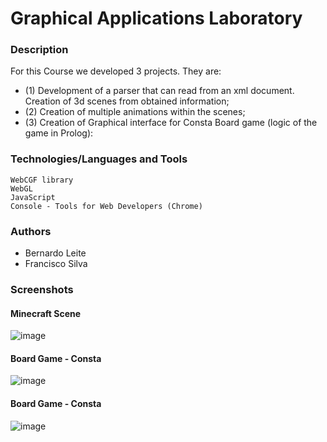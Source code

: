 # Graphical Applications Laboratory

### Description

For this Course we developed 3 projects. They are:

* (1) Development of a parser that can read from an xml document. Creation of 3d scenes from obtained information;
* (2) Creation of multiple animations within the scenes;
* (3) Creation of Graphical interface for Consta Board game (logic of the game in Prolog):

### Technologies/Languages and Tools
```
WebCGF library
WebGL
JavaScript
Console - Tools for Web Developers (Chrome)
```

### Authors

* Bernardo Leite 
* Francisco Silva

### Screenshots

#### Minecraft Scene

![image](https://user-images.githubusercontent.com/22004638/51502182-da07f800-1dcc-11e9-9fa1-ebd75fa8571d.png)

#### Board Game - Consta

![image](https://user-images.githubusercontent.com/22004638/51502216-fdcb3e00-1dcc-11e9-870e-a16b46ff5b90.png)


#### Board Game - Consta

![image](https://user-images.githubusercontent.com/22004638/51502248-1e939380-1dcd-11e9-83a0-965233647949.png)

